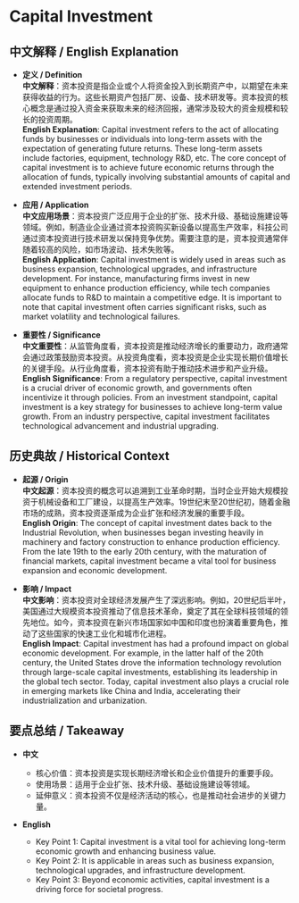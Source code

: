 # Capital Investment

## 中文解释 / English Explanation

* **定义 / Definition**  
  **中文解释**：资本投资是指企业或个人将资金投入到长期资产中，以期望在未来获得收益的行为。这些长期资产包括厂房、设备、技术研发等。资本投资的核心概念是通过投入资金来获取未来的经济回报，通常涉及较大的资金规模和较长的投资周期。  
  **English Explanation**: Capital investment refers to the act of allocating funds by businesses or individuals into long-term assets with the expectation of generating future returns. These long-term assets include factories, equipment, technology R&D, etc. The core concept of capital investment is to achieve future economic returns through the allocation of funds, typically involving substantial amounts of capital and extended investment periods.

* **应用 / Application**  
  **中文应用场景**：资本投资广泛应用于企业的扩张、技术升级、基础设施建设等领域。例如，制造业企业通过资本投资购买新设备以提高生产效率，科技公司通过资本投资进行技术研发以保持竞争优势。需要注意的是，资本投资通常伴随着较高的风险，如市场波动、技术失败等。  
  **English Application**: Capital investment is widely used in areas such as business expansion, technological upgrades, and infrastructure development. For instance, manufacturing firms invest in new equipment to enhance production efficiency, while tech companies allocate funds to R&D to maintain a competitive edge. It is important to note that capital investment often carries significant risks, such as market volatility and technological failures.

* **重要性 / Significance**  
  **中文重要性**：从监管角度看，资本投资是推动经济增长的重要动力，政府通常会通过政策鼓励资本投资。从投资角度看，资本投资是企业实现长期价值增长的关键手段。从行业角度看，资本投资有助于推动技术进步和产业升级。  
  **English Significance**: From a regulatory perspective, capital investment is a crucial driver of economic growth, and governments often incentivize it through policies. From an investment standpoint, capital investment is a key strategy for businesses to achieve long-term value growth. From an industry perspective, capital investment facilitates technological advancement and industrial upgrading.

## 历史典故 / Historical Context

* **起源 / Origin**  
  **中文起源**：资本投资的概念可以追溯到工业革命时期，当时企业开始大规模投资于机械设备和工厂建设，以提高生产效率。19世纪末至20世纪初，随着金融市场的成熟，资本投资逐渐成为企业扩张和经济发展的重要手段。  
  **English Origin**: The concept of capital investment dates back to the Industrial Revolution, when businesses began investing heavily in machinery and factory construction to enhance production efficiency. From the late 19th to the early 20th century, with the maturation of financial markets, capital investment became a vital tool for business expansion and economic development.

* **影响 / Impact**  
  **中文影响**：资本投资对全球经济发展产生了深远影响。例如，20世纪后半叶，美国通过大规模资本投资推动了信息技术革命，奠定了其在全球科技领域的领先地位。如今，资本投资在新兴市场国家如中国和印度也扮演着重要角色，推动了这些国家的快速工业化和城市化进程。  
  **English Impact**: Capital investment has had a profound impact on global economic development. For example, in the latter half of the 20th century, the United States drove the information technology revolution through large-scale capital investments, establishing its leadership in the global tech sector. Today, capital investment also plays a crucial role in emerging markets like China and India, accelerating their industrialization and urbanization.

## 要点总结 / Takeaway

* **中文**  
  - 核心价值：资本投资是实现长期经济增长和企业价值提升的重要手段。  
  - 使用场景：适用于企业扩张、技术升级、基础设施建设等领域。  
  - 延伸意义：资本投资不仅是经济活动的核心，也是推动社会进步的关键力量。  

* **English**  
  - Key Point 1: Capital investment is a vital tool for achieving long-term economic growth and enhancing business value.  
  - Key Point 2: It is applicable in areas such as business expansion, technological upgrades, and infrastructure development.  
  - Key Point 3: Beyond economic activities, capital investment is a driving force for societal progress.
